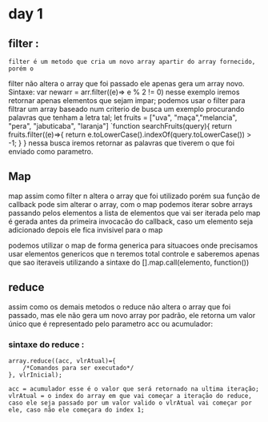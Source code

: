 # day 1 

## filter : 
	filter é um metodo que cria um novo array apartir do array fornecido, porém o
filter não altera o array que foi passado ele apenas gera um array novo.
 Sintaxe: 
   var newarr = arr.filter((e)=> e % 2 != 0)
 nesse exemplo iremos retornar apenas elementos que sejam impar; 
 podemos usar o filter para filtrar um array baseado num criterio de busca 
um exemplo procurando palavras que tenham a letra tal;
 let fruits = ["uva", "maça","melancia", "pera", "jabuticaba", "laranja"]
 `function searchFruits(query){
	return fruits.filter((e)=>{
		return e.toLowerCase().indexOf(query.toLowerCase()) > -1;
	}
}
 nessa busca iremos retornar as palavras que tiverem o que foi enviado como 
 parametro.

## Map
  map assim como filter n altera o array que foi utilizado porém sua função 
de callback pode sim alterar o array, com o map podemos iterar sobre arrays
passando pelos elementos a lista de elementos que vai ser iterada pelo map é 
gerada antes da primeira invocacão do callback, caso um elemento seja adicionado depois ele fica invisivel para o map


podemos utilizar o map de forma generica para situacoes onde
precisamos usar elementos genericos que n teremos total controle 
e saberemos apenas que sao iteraveis 
utilizando a sintaxe do [].map.call(elemento, function())

## reduce

assim como os demais metodos o reduce não altera o array que foi passado, mas ele não gera um novo array por padrão, ele retorna um valor único que é representado pelo parametro acc ou acumulador: 

### sintaxe do reduce : 
	array.reduce((acc, vlrAtual)={
		/*Comandos para ser executado*/	
	}, vlrInicial); 
	
	acc = acumulador esse é o valor que será retornado na ultima iteração;
	vlrAtual = o index do array em que vai começar a iteração do reduce, caso ele seja passado por um valor valido o vlrAtual vai começar por ele, caso não ele começara do index 1;
	
	
	
